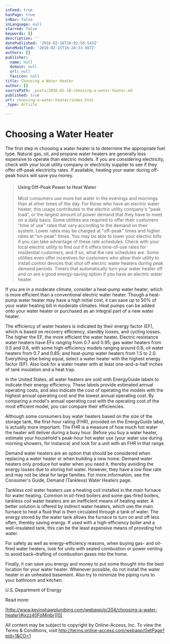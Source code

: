 ```yaml
---
inFeed: true
hasPage: true
inNav: false
inLanguage: null
starred: false
keywords: []
description: ''
datePublished: '2016-02-16T16:02:56.543Z'
dateModified: '2016-02-15T16:24:33.987Z'
authors: []
publisher:
  name: null
  domain: null
  url: null
  favicon: null
title: Choosing a Water Heater
author: []
sourcePath: _posts/2016-02-16-choosing-a-water-heater.md
published: true
url: choosing-a-water-heater/index.html
_type: Article

---
```

# Choosing a Water Heater

The first step in choosing a water heater is to determine the appropriate fuel type. Natural gas, oil, and propane water heaters are generally less expensive to operate than electric models. If you are considering electricity, check with your local utility company or electricity supplier to see if they offer off-peak electricity rates. If available, heating your water during off-peak hours will save you money.

> #### Using Off-Peak Power to Heat Water
> 
> Most consumers use more hot water in the evenings and mornings than at other times of the day. For those who have an electric water heater, this usage contributes to the electric utility company's "peak load", or the largest amount of power demand that they have to meet on a daily basis. Some utilities are required to offer their customers "time of use" rates that vary according to the demand on their system. Lower rates may be charged at "off-peak" times and higher rates at "on-peak" times. You may be able to lower your electric bills if you can take advantage of these rate schedules. Check with your local electric utility to find out if it offers time-of-use rates for residential customers, and if so, what the rate schedules are. Some utilities even offer incentives for customers who allow their utility to install control devices that shut off electric water heaters during peak demand periods. Timers that automatically turn your water heater off and on are a good energy-saving option if you have an electric water heater.

If you are in a moderate climate, consider a heat-pump water heater, which is more efficient than a conventional electric water heater. Though a heat-pump water heater may have a high initial cost, it can save up to 50% of your water heating bill in moderate climates. Heat pumps can be added onto your water heater or purchased as an integral part of a new water heater.

The efficiency of water heaters is indicated by their energy factor (EF), which is based on recovery efficiency, standby losses, and cycling losses. The higher the EF, the more efficient the water heater. Electric resistance water heaters have EFs ranging from 0.7 and 0.95; gas water heaters from 0.5 and 0.6, with some high-efficiency models ranging around 0.8; oil water heaters from 0.7 and 0.85; and heat-pump water heaters from 1.5 to 2.0\. Everything else being equal, select a water heater with the highest energy factor (EF). Also look for a water heater with at least one-and-a-half inches of tank insulation and a heat trap.

In the United States, all water heaters are sold with EnergyGuide labels to indicate their energy efficiency. These labels provide estimated annual operating costs, and also indicate the cost of operating the models with the highest annual operating cost and the lowest annual operating cost. By comparing a model's annual operating cost with the operating cost of the most efficient model, you can compare their efficiencies.

Although some consumers buy water heaters based on the size of the storage tank, the first-hour rating (FHR), provided on the EnergyGuide label, is actually more important. The FHR is a measure of how much hot water the heater will deliver during a busy hour. Before you buy a water heater, estimate your household's peak-hour hot water use (your water use during morning showers, for instance) and look for a unit with an FHR in that range.

Demand water heaters are an option that should be considered when replacing a water heater or when building a new home. Demand water heaters only produce hot water when you need it, thereby avoiding the energy losses due to storing hot water. However, they have a low flow rate and may not be ideal for large families. For more information, see the Consumer's Guide, Demand (Tankless) Water Heaters page.

Tankless coil water heaters use a heating coil installed in the main furnace for water heating. Common in oil-fired boilers and some gas-fired boilers, tankless coil water heaters are an inefficient means of heating water. A better solution is offered by indirect water heaters, which use the main furnace to heat a fluid that is then circulated through a tank of water. The energy stored by the water tank allows the furnace to turn on and off less often, thereby saving energy. If used with a high-efficiency boiler and a well-insulated tank, this can be the least expensive means of providing hot water.

For safety as well as energy-efficiency reasons, when buying gas- and oil-fired water heaters, look for units with sealed combustion or power venting to avoid back-drafting of combustion gases into the home.

Finally, it can save you energy and money to put some thought into the best location for your water heater. Whenever possible, do not install the water heater in an unheated basement. Also try to minimize the piping runs to your bathroom and kitchen.

U.S. Department of Energy

Read more: 

[http://www.kevinshawplumbing.com/webapp/p/204/choosing-a-water-heater\#ixzz40FqMjnbr][0]

All content may be subject to copyright by Online-Access, Inc. To view the Terms & Conditions, visit http://terms.online-access.com/webapp/GetPage?pid=1&CO=1 

[0]: http://www.kevinshawplumbing.com/webapp/p/204/choosing-a-water-heater#ixzz40FqMjnbr